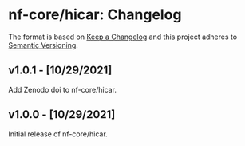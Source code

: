 # nf-core/hicar: Changelog

The format is based on [Keep a Changelog](https://keepachangelog.com/en/1.0.0/)
and this project adheres to [Semantic Versioning](https://semver.org/spec/v2.0.0.html).

## v1.0.1 - [10/29/2021]

Add Zenodo doi to nf-core/hicar.

## v1.0.0 - [10/29/2021]

Initial release of nf-core/hicar.

